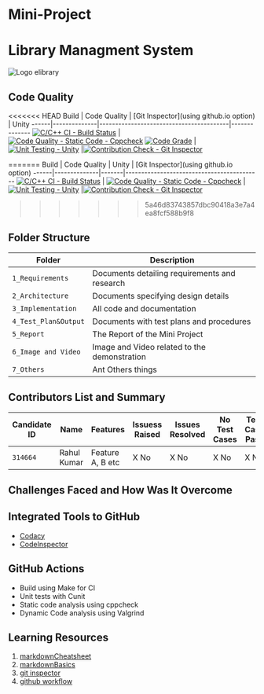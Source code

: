 # Mini-Project

# Library Managment System
![Logo elibrary](https://github.com/rahulcusat/Mini-Project/blob/main/6_Image%20and%20Video/elibrary.png)

## Code Quality
<<<<<<< HEAD
 Build | Code Quality | [Git Inspector](using github.io option) |    Unity
 ------|--------------|-----------------------------------------|--------------
[![C/C++ CI - Build Status](https://github.com/rahulcusat/Mini-Project/actions/workflows/c_cpp.yml/badge.svg)](https://github.com/rahulcusat/Mini-Project/actions/workflows/c_cpp.yml) | [![Code Quality - Static Code - Cppcheck](https://github.com/rahulcusat/Mini-Project/actions/workflows/cppcheck.yml/badge.svg)](https://github.com/rahulcusat/Mini-Project/actions/workflows/cppcheck.yml) [![Code Grade](https://www.code-inspector.com/project/24745/status/svg)](https://www.code-inspector.com/project/24745/status/svg) | [![Unit Testing - Unity](https://github.com/rahulcusat/Mini-Project/actions/workflows/unity.yml/badge.svg)](https://github.com/rahulcusat/Mini-Project/actions/workflows/unity.yml) |[![Contribution Check - Git Inspector](https://github.com/rahulcusat/Mini-Project/actions/workflows/gitinspector.yml/badge.svg)](https://github.com/rahulcusat/Mini-Project/actions/workflows/gitinspector.yml) 

=======
 Build | Code Quality | Unity | [Git Inspector](using github.io option)
 ------|--------------|-------|-------------------------------------------
[![C/C++ CI - Build Status](https://github.com/rahulcusat/Mini-Project/actions/workflows/c_cpp.yml/badge.svg)](https://github.com/rahulcusat/Mini-Project/actions/workflows/c_cpp.yml) | [![Code Quality - Static Code - Cppcheck](https://github.com/rahulcusat/Mini-Project/actions/workflows/cppcheck.yml/badge.svg)](https://github.com/rahulcusat/Mini-Project/actions/workflows/cppcheck.yml) | [![Unit Testing - Unity](https://github.com/rahulcusat/Mini-Project/actions/workflows/unity.yml/badge.svg)](https://github.com/rahulcusat/Mini-Project/actions/workflows/unity.yml) |[![Contribution Check - Git Inspector](https://github.com/rahulcusat/Mini-Project/actions/workflows/gitinspector.yml/badge.svg)](https://github.com/rahulcusat/Mini-Project/actions/workflows/gitinspector.yml) 
>>>>>>> 5a46d83743857dbc90418a3e7a4ea8fcf588b9f8


## Folder Structure
Folder               | Description
---------------------| -----------------------------------------
`1_Requirements`     | Documents detailing requirements and research
`2_Architecture`     | Documents specifying design details
`3_Implementation`   | All code and documentation
`4_Test_Plan&Output` | Documents with test plans and procedures
`5_Report`           | The Report of the Mini Project
`6_Image and Video`  | Image and Video related to the demonstration
`7_Others`           | Ant Others things


## Contributors List and Summary

Candidate ID |    Name    |    Features       | Issuess Raised |Issues Resolved|No Test Cases|Test Case Pass
-------------|------------|-------------------|----------------|---------------|-------------|--------------
  `314664`   | Rahul Kumar| Feature A, B etc  |    X No        | X No          |X No         |X No     

## Challenges Faced and How Was It Overcome

## Integrated Tools to GitHub
*  [Codacy](https://www.codacy.com/)
*  [CodeInspector](https://frontend.code-inspector.com/home)

## GitHub Actions
* Build using Make for CI
* Unit tests with Cunit
* Static code analysis using cppcheck
* Dynamic Code analysis using Valgrind

## Learning Resources
1. [markdownCheatsheet](https://github.com/adam-p/markdown-here/wiki/Markdown-Cheatsheet)
2. [markdownBasics](https://guides.github.com/features/mastering-markdown/)
3. [git inspector](https://github.com/ejwa/gitinspector.git)
4. [github workflow](https://docs.github.com/en/actions/learn-github-action)
